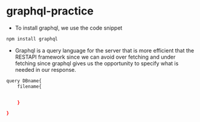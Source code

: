 # graphql-practice

- To install graphql, we use the code snippet

```bash
npm install graphql
```

- Graphql is a query language for the server that is more efficient that the RESTAPI framework since we can avoid over fetching and under fetching since graphql gives us the opportunity to specify what is needed in our response.

```bash
query DBname{
    filename{


    }

}
```
